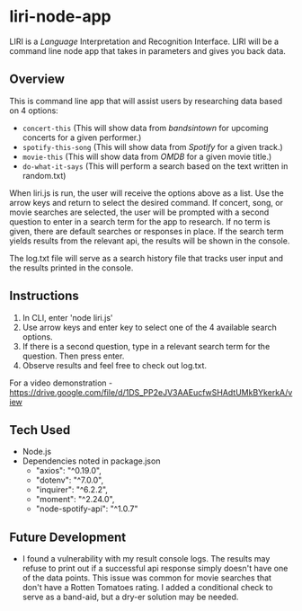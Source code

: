 # liri-node-app
LIRI is a _Language_ Interpretation and Recognition Interface. LIRI will be a command line node app that takes in parameters and gives you back data.

## Overview
This is command line app that will assist users by researching data based on 4 options:
* `concert-this` (This will show data from _bandsintown_ for upcoming concerts for a given performer.)
* `spotify-this-song` (This will show data from _Spotify_ for a given track.)
* `movie-this` (This will show data from _OMDB_ for a given movie title.)
* `do-what-it-says` (This will perform a search based on the text written in random.txt)

When liri.js is run, the user will receive the options above as a list. Use the arrow keys and return to select the desired command. If concert, song, or movie searches are selected, the user will be prompted with a second question to enter in a search term for the app to research. If no term is given, there are default searches or responses in place. If the search term yields results from the relevant api, the results will be shown in the console.

The log.txt file will serve as a search history file that tracks user input and the results printed in the console.

## Instructions
1. In CLI, enter 'node liri.js'
2. Use arrow keys and enter key to select one of the 4 available search options.
3. If there is a second question, type in a relevant search term for the question. Then press enter.
4. Observe results and feel free to check out log.txt.

For a video demonstration - https://drive.google.com/file/d/1DS_PP2eJV3AAEucfwSHAdtUMkBYkerkA/view

## Tech Used
* Node.js
* Dependencies noted in package.json
    - "axios": "^0.19.0",
    - "dotenv": "^7.0.0",
    - "inquirer": "^6.2.2",
    - "moment": "^2.24.0",
    - "node-spotify-api": "^1.0.7"


## Future Development
* I found a vulnerability with my result console logs. The results may refuse to print out if a successful api response simply doesn't have one of the data points. This issue was common for movie searches that don't have a Rotten Tomatoes rating. I added a conditional check to serve as a band-aid, but a dry-er solution may be needed.
